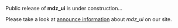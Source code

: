 Public release of **mdz_ui** is under construction...

Please take a look at [announce information] about *mdz_ui* on our site.

[announce information]: https://maxdz.com/mdz_ui.html
